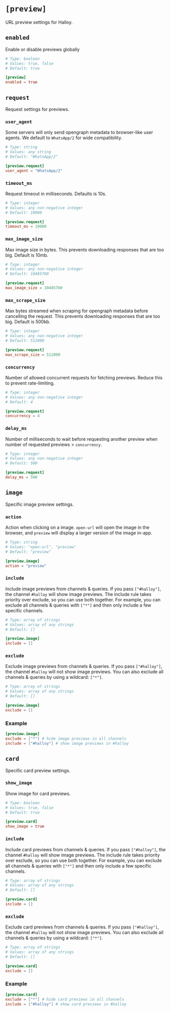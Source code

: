 # `[preview]`

URL preview settings for Halloy.

## `enabled`

Enable or disable previews globally

```toml
# Type: boolean
# Values: true, false
# Default: true

[preview]
enabled = true
```

## `request`

Request settings for previews.

### `user_agent`

Some servers will only send opengraph metadata to browser-like user agents. We default to `WhatsApp/2` for wide compatibility.

```toml
# Type: string
# Values: any string
# Default: "WhatsApp/2"

[preview.request]
user_agent = "WhatsApp/2"
```

### `timeout_ms`

Request timeout in milliseconds. Defaults is 10s.

```toml
# Type: integer
# Values: any non-negative integer
# Default: 10000

[preview.request]
timeout_ms = 10000
```
 
### `max_image_size`

Max image size in bytes. This prevents downloading responses that are too big. Default is 10mb.

```toml
# Type: integer
# Values: any non-negative integer
# Default: 10485760

[preview.request]
max_image_size = 10485760
```

### `max_scrape_size`

Max bytes streamed when scraping for opengraph metadata before cancelling the request. This prevents downloading responses that are too big. Default is 500kb.

```toml
# Type: integer
# Values: any non-negative integer
# Default: 512000

[preview.request]
max_scrape_size = 512000
```

### `concurrency`

Number of allowed concurrent requests for fetching previews. Reduce this to prevent rate-limiting.

```toml
# Type: integer
# Values: any non-negative integer
# Default: 4

[preview.request]
concurrency = 4
```

### `delay_ms`

Number of milliseconds to wait before requesting another preview when number of requested previews > `concurrency`.

```toml
# Type: integer
# Values: any non-negative integer
# Default: 500

[preview.request]
delay_ms = 500
```


## `image`

Specific image preview settings.

### `action`

Action when clicking on a image. `open-url` will open the image in the browser, and `preview` will display a larger version of the image in-app.

```toml
# Type: string
# Values: "open-url", "preview"
# Default: "preview"

[preview.image]
action = "preview"
```


### `include`

Include image previews from channels & queries.
If you pass `["#halloy"]`, the channel `#halloy` will show image previews. The include rule takes priority over exclude, so you can use both together. For example, you can exclude all channels & queries with `["*"]` and then only include a few specific channels.

```toml
# Type: array of strings
# Values: array of any strings
# Default: []

[preview.image]
include = []
```

### `exclude`

Exclude image previews from channels & queries.
If you pass `["#halloy"]`, the channel `#halloy` will not show image previews. You can also exclude all channels & queries by using a wildcard: `["*"]`.

```toml
# Type: array of strings
# Values: array of any strings
# Default: []

[preview.image]
exclude = []
```

### Example 

```toml
[preview.image]
exclude = ["*"] # hide image previews in all channels
include = ["#halloy"] # show image previews in #halloy
```

## `card`

Specific card preview settings.

### `show_image`

Show image for card previews.

```toml
# Type: boolean
# Values: true, false
# Default: true

[preview.card]
show_image = true
```

### `include`

Include card previews from channels & queries.
If you pass `["#halloy"]`, the channel `#halloy` will show image previews. The include rule takes priority over exclude, so you can use both together. For example, you can exclude all channels & queries with `["*"]` and then only include a few specific channels.

```toml
# Type: array of strings
# Values: array of any strings
# Default: []

[preview.card]
include = []
```


### `exclude`

Exclude card previews from channels & queries.
If you pass `["#halloy"]`, the channel `#halloy` will not show image previews. You can also exclude all channels & queries by using a wildcard: `["*"]`.

```toml
# Type: array of strings
# Values: array of any strings
# Default: []

[preview.card]
exclude = []
```
### Example 

```toml
[preview.card]
exclude = ["*"] # hide card previews in all channels
include = ["#halloy"] # show card previews in #halloy
```

